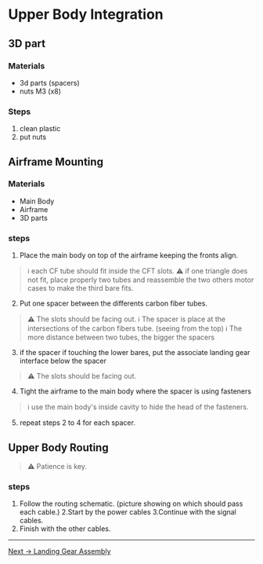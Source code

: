 # Upper Body Integration

## 3D part 

### Materials

- 3d parts (spacers)
- nuts M3 (x8)

### Steps

1. clean plastic
2. put nuts

## Airframe Mounting

### Materials

- Main Body
- Airframe
- 3D parts

### steps

1. Place the main body on top of the airframe keeping the fronts align.
> :information_source: each CF tube should fit inside the CFT slots.
> :warning: if one triangle does not fit, place properly two tubes and reassemble the two others motor cases to make the third bare fits.
2. Put one spacer between the differents carbon fiber tubes.
> :warning: The slots should be facing out.
> :information_source: The spacer is place at the intersections of the carbon fibers tube. (seeing from the top)
> :information_source: The more distance between two tubes, the bigger the spacers
3. if the spacer if touching the lower bares, put the associate landing gear interface below the spacer
> :warning: The slots should be facing out.
4. Tight the airframe to the main body where the spacer is using fasteners
> :information_source: use the main body's inside cavity to hide the head of the fasteners.
5. repeat steps 2 to 4 for each spacer.


## Upper Body Routing

> :warning: Patience is key.

### steps

1. Follow the routing schematic. (picture showing on which should pass each cable.)
2.Start by the power cables
3.Continue with the signal cables.
4. Finish with the other cables.


---

[Next → Landing Gear Assembly](5_landing_gear_assembly.md)